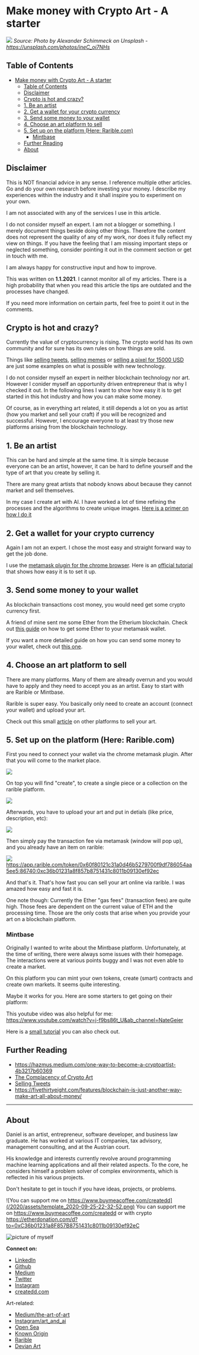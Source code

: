 # Make money with Crypto Art - A starter

![](https://images.unsplash.com/photo-1554188248-986adbb73be4?ixid=MXwxMjA3fDB8MHxwaG90by1wYWdlfHx8fGVufDB8fHw%3D&ixlib=rb-1.2.1&auto=format&fit=crop&w=2250&q=80)
*Source: Photo by Alexander Schimmeck on Unsplash - https://unsplash.com/photos/ineC_oi7NHs*

## Table of Contents

- [Make money with Crypto Art - A starter](#make-money-with-crypto-art---a-starter)
  - [Table of Contents](#table-of-contents)
  - [Disclaimer](#disclaimer)
  - [Crypto is hot and crazy?](#crypto-is-hot-and-crazy)
  - [1. Be an artist](#1-be-an-artist)
  - [2. Get a wallet for your crypto currency](#2-get-a-wallet-for-your-crypto-currency)
  - [3. Send some money to your wallet](#3-send-some-money-to-your-wallet)
  - [4. Choose an art platform to sell](#4-choose-an-art-platform-to-sell)
  - [5. Set up on the platform (Here: Rarible.com)](#5-set-up-on-the-platform-here-rariblecom)
    - [Mintbase](#mintbase)
  - [Further Reading](#further-reading)
  - [About](#about)

## Disclaimer

This is NOT financial advice in any sense. I reference multiple other articles. Go and do your own research before investing your money. I describe my experiences within the industry and it shall inspire you to experiment on your own.

I am not associated with any of the services I use in this article.

I do not consider myself an expert. I am not a blogger or something. I merely document things beside doing other things. Therefore the content does not represent the quality of any of my work, nor does it fully reflect my view on things. If you have the feeling that I am missing important steps or neglected something, consider pointing it out in the comment section or get in touch with me.

I am always happy for constructive input and how to improve.

This was written on **1.1.2021**.
I cannot monitor all of my articles. There is a high probability that when you read this article the tips are outdated and the processes have changed.

If you need more information on certain parts, feel free to point it out in the comments.

## Crypto is hot and crazy?

Currently the value of cryptocurrency is rising. The crypto world has its own community and for sure has its own rules on how things are sold.

Things like [selling tweets](https://www.artnome.com/news/2020/12/21/i-made-300-selling-my-tweets-as-art), [selling memes](https://archetype.mx/) or [selling a pixel for 15000 USD](https://test.steemfiles.com/nft/@stellabelle/my-latest-nft-alpha-tears-just-dropped-on-nft-showroom) are just some examples on what is possible with new technology.

I do not consider myself an expert in neither blockchain technology nor art. However I conider myself an opportunity driven entrepreneur that is why I checked it out. In the following lines I want to show how easy it is to get started in this hot industry and how you can make some money.

Of course, as in everything art related, it still depends a lot on you as artist (how you market and sell your craft) if you will be recognized and successful. However, I encourage everyone to at least try those new platforms arising from the blockchain technology.

## 1. Be an artist

This can be hard and simple at the same time. It is simple because everyone can be an artist, however, it can be hard to define yourself and the type of art that you create by selling it.

There are many great artists that nobody knows about because they cannot market and sell themselves.

In my case I create art with AI. I have worked a lot of time refining the processes and the algorithms to create unique images. [Here is a primer on how I do it](https://medium.com/the-art-of-art/how-ai-creates-art-with-neural-style-transfer-an-example-b350dc933fe8)

## 2. Get a wallet for your crypto currency

Again I am not an expert. I chose the most easy and straight forward way to get the job done.

I use the [metamask plugin for the chrome browser](https://metamask.io/).
Here is an [official tutorial](https://metamask.zendesk.com/hc/en-us/articles/360015489531-Getting-Started-With-MetaMask-Part-1-) that shows how easy it is to set it up.

## 3. Send some money to your wallet

As blockchain transactions cost money, you would need get some crypto currency first.

A friend of mine sent me some Ether from the Etherium blockchain.
Check out [this guide](https://medium.com/verasity/how-to-transfer-ethereum-to-metamask-wallet-security-67ff0a415c88) on how to get some Ether to your metamask wallet.

If you want a more detailed guide on how you can send some money to your wallet, check out [this one](https://medium.com/@mark.lasia/how-to-buy-eth-metamask-bc52076a67ff).

## 4. Choose an art platform to sell

There are many platforms. Many of them are already overrun and you would have to apply and they need to accept you as an artist.
Easy to start with are Rarible or Mintbase.

Rarible is super easy. You basically only need to create an account (connect your wallet) and upload your art.

Check out this small [article](https://coincodex.com/article/6324/introduction-to-crypto-art-and-5-popular-brokers-that-will-sell-your-digital-creations/) on other platforms to sell your art.


## 5. Set up on the platform (Here: Rarible.com)

First you need to connect your wallet via the chrome metamask plugin. After that you will come to the market place.

![](../assets/getStartedCryptoArt_2021-01-01-17-22-16.png)

On top you will find "create", to create a single piece or a collection on the rarible platform.

![](../assets/getStartedCryptoArt_2021-01-01-17-23-21.png)

Afterwards, you have to upload your art and put in detials (like price, description, etc):

![](../assets/getStartedCryptoArt_2021-01-01-17-24-25.png)

Then simply pay the transaction fee via metamask (window will pop up), and you already have an item on rarible:

![](../assets/getStartedCryptoArt_2021-01-01-17-25-45.png)
https://app.rarible.com/token/0x60f80121c31a0d46b5279700f9df786054aa5ee5:86740:0xc36b01231a8f857b8751431c8011b09130ef92ec

And that's it. That's how fast you can sell your art online via rarible. I was amazed how easy and fast it is.

One note though: Currently the Ether "gas fees" (transaction fees) are quite high. Those fees are dependent on the current value of ETH and the processing time. Those are the only costs that arise when you provide your art on a blockchain platform.




### Mintbase

Originally I wanted to write about the Mintbase platform.
Unfortunately, at the time of writing, there were always some issues with their homepage. The interactions were at various points buggy and I was not even able to create a market.

On this platform you can mint your own tokens, create (smart) contracts and create own markets. It seems quite interesting.

Maybe it works for you. Here are some starters to get going on their platform:

This youtube video was also helpful for me: https://www.youtube.com/watch?v=j-f9bs86t_U&ab_channel=NateGeier

Here is a [small tutorial](https://medium.com/mintbase/selling-music-art-with-hidden-files-312c5ca4da5f) you can also check out.





## Further Reading

- https://hazmus.medium.com/one-way-to-become-a-cryptoartist-4b3217b60369
- [The Complacency of Crypto Art
](https://powerdada.medium.com/the-complacency-of-crypto-art-b7d026546e8a)
- [Selling Tweets](https://www.artnome.com/news/2020/12/21/i-made-300-selling-my-tweets-as-art)
- https://fivethirtyeight.com/features/blockchain-is-just-another-way-make-art-all-about-money/

---

## About

Daniel is an artist, entrepreneur, software developer, and business law graduate. He has worked at various IT companies, tax advisory, management consulting, and at the Austrian court.

His knowledge and interests currently revolve around programming machine learning applications and all their related aspects. To the core, he considers himself a problem solver of complex environments, which is reflected in his various projects.

Don't hesitate to get in touch if you have ideas, projects, or problems.

![You can support me on https://www.buymeacoffee.com/createdd](/2020/assets/template_2020-09-25-22-32-52.png)
You can support me on https://www.buymeacoffee.com/createdd or with crypto https://etherdonation.com/d?to=0xC36b01231a8F857B8751431c8011b09130ef92eC


![picture of myself](https://avatars2.githubusercontent.com/u/22077628?s=460&v=4)

**Connect on:**
- [LinkedIn](https://www.linkedin.com/in/createdd)
- [Github](https://github.com/Createdd)
- [Medium](https://medium.com/@createdd)
- [Twitter](https://twitter.com/_createdd)
- [Instagram](https://www.instagram.com/create.dd/)
- [createdd.com](https://www.createdd.com/)

Art-related:
- [Medium/the-art-of-art](https://medium.com/the-art-of-art)
- [Instagram/art_and_ai](https://www.instagram.com/art_and_ai/)
- [Open Sea](https://opensea.io/accounts/createdd )
- [Known Origin](https://knownorigin.io/profile/0xC36b01231a8F857B8751431c8011b09130ef92eC)
- [Rarible](https://app.rarible.com/createdd/collectibles)
- [Devian Art](https://www.deviantart.com/createdd1010/)

<!-- Written by Daniel Deutsch -->